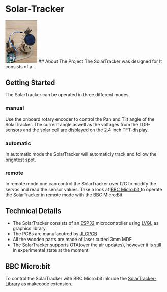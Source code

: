 # Solar-Tracker
<img src="https://github.com/samnied/Solar-Tracker/blob/main/SolarTracker_1.jpg" width="100">
<!-- ABOUT THE PROJECT -->
## About The Project
The SolarTracker was designed for
It consists of a...

<!-- GETTING STARTED -->
## Getting Started
The SolarTracker can be operated in three different modes
### manual
Use the onboard rotary encoder to control the Pan and Tilt angle of the SolarTracker.
The current angle aswell as the voltages from the LDR-sensors and the solar cell are displayed on the 2.4 inch TFT-display.
### automatic
In automatic mode the SolarTracker will automaticly track and follow the brightest spot.
### remote
In remote mode one can control the SolarTracker over I2C to modify the servos and read the sensor values.
Take a look at [BBC Micro:bit ](#bbc-microbit) to operate the SolarTracker in remote mode with the BBC Micro:Bit.
<!-- TECHNICAL DETAILS -->
## Technical Details
* The SolarTracker consists of an [ESP32](https://www.espressif.com/en/products/socs/esp32) microcontroller using [LVGL](https://lvgl.io/) as graphics library.
* The PCBs are manufacutred by [JLCPCB](https://jlcpcb.com/)
* All the wooden parts are made of laser cutted 3mm MDF
* The SolarTracker supports OTA(over the air updates), however it is still in experimental state at the moment

<!-- BBC MICROBIT -->
## BBC Micro:bit
To control the SolarTracker with BBC Micro:bit inlcude the [SolarTracker-Library](https://github.com/samnied/pxt-solarTracker) as makecode extension.

